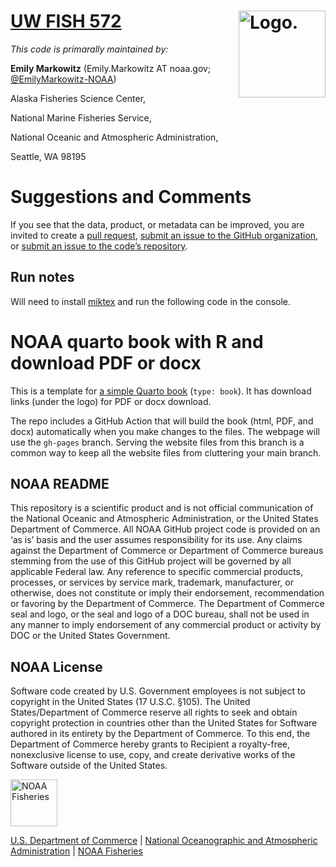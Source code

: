 # [UW FISH 572](https://github.com/afsc-gap-products/UW-FISH572) <img src="https://avatars.githubusercontent.com/u/91760178?s=96&amp;v=4" alt="Logo." align="right" width="139" height="139"/>

*This code is primarally maintained by:*

**Emily Markowitz** (Emily.Markowitz AT noaa.gov;
[@EmilyMarkowitz-NOAA](https://github.com/EmilyMarkowitz-NOAA))

Alaska Fisheries Science Center,

National Marine Fisheries Service,

National Oceanic and Atmospheric Administration,

Seattle, WA 98195

# Suggestions and Comments

If you see that the data, product, or metadata can be improved, you are
invited to create a [pull
request](https://github.com/afsc-gap-products/gap_products/pulls),
[submit an issue to the GitHub
organization](https://github.com/afsc-gap-products/data-requests/issues),
or [submit an issue to the code’s
repository](https://github.com/afsc-gap-products/gap_products/issues).

## Run notes

Will need to install [miktex](https://miktex.org/) and run the following code in the console.

# NOAA quarto book with R and download PDF or docx

This is a template for [a simple Quarto book](https://nmfs-opensci.github.io/NOAA-quarto-book/) (`type: book`). It has download links (under the logo) for PDF or docx download.

The repo includes a GitHub Action that will build the book (html, PDF, and docx) automatically when you make changes to the files. The webpage will use the `gh-pages` branch. Serving the website files from this branch is a common way to keep all the website files from cluttering your main branch. 

## NOAA README

This repository is a scientific product and is not official
communication of the National Oceanic and Atmospheric Administration, or
the United States Department of Commerce. All NOAA GitHub project code
is provided on an ‘as is’ basis and the user assumes responsibility for
its use. Any claims against the Department of Commerce or Department of
Commerce bureaus stemming from the use of this GitHub project will be
governed by all applicable Federal law. Any reference to specific
commercial products, processes, or services by service mark, trademark,
manufacturer, or otherwise, does not constitute or imply their
endorsement, recommendation or favoring by the Department of Commerce.
The Department of Commerce seal and logo, or the seal and logo of a DOC
bureau, shall not be used in any manner to imply endorsement of any
commercial product or activity by DOC or the United States Government.

## NOAA License

Software code created by U.S. Government employees is not subject to
copyright in the United States (17 U.S.C. §105). The United
States/Department of Commerce reserve all rights to seek and obtain
copyright protection in countries other than the United States for
Software authored in its entirety by the Department of Commerce. To this
end, the Department of Commerce hereby grants to Recipient a
royalty-free, nonexclusive license to use, copy, and create derivative
works of the Software outside of the United States.

<img src="https://raw.githubusercontent.com/nmfs-general-modeling-tools/nmfspalette/main/man/figures/noaa-fisheries-rgb-2line-horizontal-small.png" alt="NOAA Fisheries" height="75"/>

[U.S. Department of Commerce](https://www.commerce.gov/) \| [National
Oceanographic and Atmospheric Administration](https://www.noaa.gov) \|
[NOAA Fisheries](https://www.fisheries.noaa.gov/)

